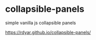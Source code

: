 # collapsible-panels
simple vanilla js collapsible panels

https://rdyar.github.io/collapsible-panels/
